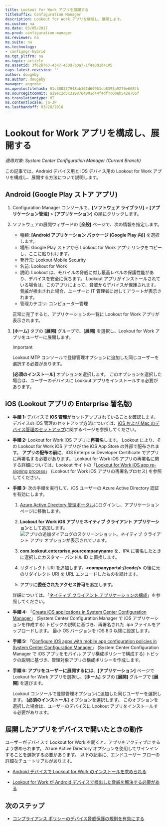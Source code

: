 ```yaml
---
title: Lookout for Work アプリを展開する
titleSuffix: Configuration Manager
description: Lookout for Work アプリを構成し、展開します。
ms.custom: na
ms.date: 03/05/2017
ms.prod: configuration-manager
ms.reviewer: na
ms.suite: na
ms.technology:
- configmgr-hybrid
ms.tgt_pltfrm: na
ms.topic: article
ms.assetid: 3f62b763-4347-453d-b0a7-1f4a0d1d4105
caps.latest.revision: ''
author: dougeby
ms.author: dougeby
manager: angrobe
ms.openlocfilehash: 01c388377948ab362d60951cb8398a9276e668fb
ms.sourcegitcommit: a19e12d5c3198764901d44f4df7c60eb542e765f
ms.translationtype: HT
ms.contentlocale: ja-JP
ms.lasthandoff: 03/28/2018
---
```

# <a name="configure-and-deploy-lookout-for-work-apps"></a>Lookout for Work アプリを構成し、展開する

*適用対象: System Center Configuration Manager (Current Branch)*

この記事では、Android デバイス用と iOS デバイス用の Lookout for Work アプリを構成し、展開する方法について説明します。

## <a name="android-google-play-store-app"></a>Android (Google Play ストア アプリ)
1.  Configuration Manager コンソールで、**[ソフトウェア ライブラリ]** > **[アプリケーション管理]** > **[アプリケーション]** の順にクリックします。

2.  ソフトウェアの展開ウィザードの **[全般]** ページで、次の情報を指定します。  
    - 種類: **[Android アプリケーション パッケージ (Google Play 内)]** を選択します。
    - 場所: Google Play ストアから Lookout for Work アプリ リンクをコピーし、ここに貼り付けます。
    - 発行元: Lookout Mobile Security
    - 名前: Lookout for Work
    - 説明: Lookout は、モバイルの脅威に対し最高レベルの保護性能があり、デバイスを安全に保ちます。 Lookout アプリがインストールされている場合は、このアプリによって、脅威からデバイスが保護されます。 脅威が検出された場合、ユーザーと IT 管理者に対してアラートが表示されます。
    - 管理カテゴリ: コンピューター管理  

    正常に完了すると、アプリケーションの一覧に Lookout for Work アプリが表示されます。

3.  **[ホーム]** タブの **[展開]** グループで、**[展開]** を選択し、Lookout for Work アプリをユーザーに展開します。   
    >[!IMPORTANT]  
    >Lookout MTP コンソールで登録管理オプションに追加した同じユーザーを選択する必要があります。  

    **[必須のインストール]** オプションを選択します。 このオプションを選択した場合は、ユーザーのデバイスに Lookout アプリをインストールする必要があります。  



## <a name="ios-enterprise-signed-version-of-lookout-app"></a>iOS (Lookout アプリの Enterprise 署名版)

- **手順 1:** デバイスで **iOS 管理**がセットアップされていることを確認します。 デバイスの iOS 管理のセットアップ方法については、[iOS および Mac のデバイス管理のセットアップ](/sccm/mdm/deploy-use/enroll-hybrid-ios-mac)に関するページを参照してください。

- **手順 2:** Lookout for Work iOS アプリに**再署名**します。 Lookout により、その Lookout for Work iOS アプリが the iOS App Store の外部で配布されます。 **アプリの配布の前に**、iOS Enterprise Developer Certificate でアプリに再署名する必要があります。 Lookout for Work iOS アプリの再署名に関する詳細については、Lookout サイトの「[Lookout for Work iOS app re-signing process](https://personal.support.lookout.com/hc/articles/114094038714)」 (Lookout for Work iOS アプリの再署名プロセス) を参照してください。


- **手順 3:** 次の手順を実行して、iOS ユーザーの Azure Active Directory 認証を有効にします。
  1.  [Azure Active Directory 管理ポータル](https:/portal.azure.com)にログインし、アプリケーション ページに移動します。
  2.  **Lookout for Work iOS アプリ**を**ネイティブ クライアント アプリケーション**として追加します。
  ![アプリの追加ダイアログのスクリーンショット。ネイティブ クライアント アプリ オプションが表示されています。](media/aad-add-app.png)

  3. **com.lookout.enterprise.yourcompanyname** を、IPA に署名したときに選択したカスタマー バンドル ID に置換します。
  4.  リダイレクト URI を追加します。**&lt;companyportal://code/>** の後に元のリダイレクト URI を URL エンコードしたものを続けます。
  5.  アプリに**委任されたアクセス許可**を追加します。

  詳細については、「[ネイティブ クライアント アプリケーションの構成](/azure/app-service/app-service-mobile-how-to-configure-active-directory-authentication#optional-configure-a-native-client-application)」を参照してください。


- **手順 4:** 「[Create iOS applications in System Center Configuration Manager](/sccm/apps/get-started/creating-ios-applications)」 (System Center Configuration Manager で iOS アプリケーションを作成する) トピックの説明に基づき、再署名された .ipa ファイルをアップロードします。 最小 OS バージョンを iOS 8.0 以降に設定します。


- **手順 5:** 「[Configure iOS apps with mobile app configuration policies in System Center Configuration Manager](/sccm/apps/deploy-use/configure-ios-apps-with-app-configuration-policies)」 (System Center Configuration Manager で iOS アプリをモバイル アプリ構成ポリシーで構成する) トピックの説明に基づき、管理対象アプリの構成ポリシーを作成します。


- **手順 6:** **アプリをユーザーに展開するには**、**[アプリケーション]** ページで Lookout for Work アプリを選択し、**[ホーム]** タブの **[展開]** グループで **[展開]** を選びます。

  Lookout コンソールで登録管理オプションに追加した同じユーザーを選択します。 **[必須のインストール]** オプションを選択します。 このオプションを選択した場合は、ユーザーのデバイスに Lookout アプリをインストールする必要があります。



## <a name="what-happens-when-the-deployed-app-is-opened-on-the-device"></a>展開したアプリをデバイスで開いたときの動作

ユーザーがデバイスで Lookout for Work を開くと、アプリをアクティブにするよう求められます。 Azure Active Directory オプションを使用してサインインすることを選択する必要があります。 以下の記事に、エンドユーザー フローの詳細なチュートリアルがあります。

- [Android デバイスで Lookout for Work のインストールを求められる](/intune-user-help/you-are-prompted-to-install-lookout-for-work-android)

- [Lookout for Work が Android デバイスで検出した脅威を解決する必要がある](/intune-user-help/you-need-to-resolve-a-threat-found-by-lookout-for-work-android)



## <a name="next-steps"></a>次のステップ
- [コンプライアンス ポリシーのデバイス脅威保護の規則を有効にする](enable-device-threat-protection-rule-compliance-policy.md)
